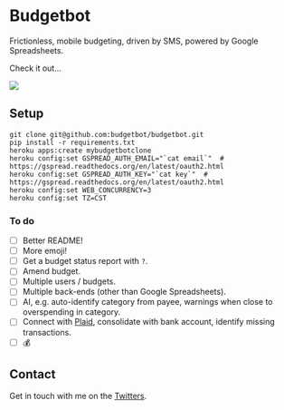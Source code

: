 # Budgetbot

Frictionless, mobile budgeting, driven by SMS, powered by Google Spreadsheets.

Check it out...

![](https://budgetbot.s3.amazonaws.com/budgetbot.3.gif)

## Setup

    git clone git@github.com:budgetbot/budgetbot.git
    pip install -r requirements.txt
    heroku apps:create mybudgetbotclone
    heroku config:set GSPREAD_AUTH_EMAIL="`cat email`"  # https://gspread.readthedocs.org/en/latest/oauth2.html
    heroku config:set GSPREAD_AUTH_KEY="`cat key`"  # https://gspread.readthedocs.org/en/latest/oauth2.html
    heroku config:set WEB_CONCURRENCY=3
    heroku config:set TZ=CST


### To do

- [ ] Better README!
- [ ] More emoji!
- [ ] Get a budget status report with `?`.
- [ ] Amend budget.
- [ ] Multiple users / budgets.
- [ ] Multiple back-ends (other than Google Spreadsheets).
- [ ] AI, e.g. auto-identify category from payee, warnings when close to overspending in category.
- [ ] Connect with [Plaid](https://plaid.com/), consolidate with bank account, identify missing transactions.
- [ ] :moneybag:

## Contact

Get in touch with me on the [Twitters](https://twitter.com/steveWINton).
